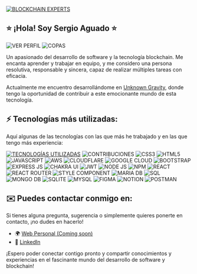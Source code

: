 [![BLOCKCHAIN EXPERTS](https://i.postimg.cc/QNT9NkQm/Sin-t-tulo-1.png)](https://postimg.cc/MXzKdBrf)

## ⭐ ¡Hola! Soy Sergio Aguado ⭐
![VER PERFIL](https://komarev.com/ghpvc/?username=duals3r&label=Profile%20views&color=0e75b6&style=flat)
![COPAS](https://github-profile-trophy.vercel.app/?username=duals3r&theme=nord&no-frame=true&no-bg=true&margin-w=4&column=4)

Un apasionado del desarrollo de software y la tecnología blockchain. Me encanta aprender y trabajar en equipo, y me considero una persona resolutiva, responsable y sincera, capaz de realizar múltiples tareas con eficacia.

Actualmente me encuentro desarrollándome en [Unknown Gravity](https://www.unknowngravity.com/), donde tengo la oportunidad de contribuir a este emocionante mundo de esta tecnología.

## ⚡ Tecnologías más utilizadas:
Aquí algunas de las tecnologías con las que más he trabajado y en las que tengo más experiencia:

[![TECNOLOGÍAS UTILIZADAS](https://i.postimg.cc/qqnM4TFr/rey3z4n04v8tkyv3q7of72d98ws8-copia.webp)](https://postimg.cc/Zvbhx1Zs)
![CONTRIBUCIONES](https://github-readme-streak-stats.herokuapp.com?user=DualS3r&theme=dark&max-width=100%)
![CSS3](https://img.shields.io/badge/css3-%231572B6.svg?style=for-the-badge&logo=css3&logoColor=white)
![HTML5](https://img.shields.io/badge/html5-%23E34F26.svg?style=for-the-badge&logo=html5&logoColor=white)
![JAVASCRIPT](https://img.shields.io/badge/javascript-%23323330.svg?style=for-the-badge&logo=javascript&logoColor=%23F7DF1E)
![AWS](https://img.shields.io/badge/AWS-%23FF9900.svg?style=for-the-badge&logo=amazon-aws&logoColor=white)
![CLOUDFLARE](https://img.shields.io/badge/Cloudflare-F38020?style=for-the-badge&logo=Cloudflare&logoColor=white)
![GOOGLE CLOUD](https://img.shields.io/badge/Google%20Cloud-%234285F4.svg?style=for-the-badge&logo=google-cloud&logoColor=white)
![BOOTSTRAP](https://img.shields.io/badge/bootstrap-%23563D7C.svg?style=for-the-badge&logo=bootstrap&logoColor=white)
![EXPRESS JS](https://img.shields.io/badge/express.js-%23404d59.svg?style=for-the-badge&logo=express&logoColor=%2361DAFB)
![CHAKRA UI](https://img.shields.io/badge/chakra-%234ED1C5.svg?style=for-the-badge&logo=chakraui&logoColor=white)
![JWT](https://img.shields.io/badge/JWT-black?style=for-the-badge&logo=JSON%20web%20tokens)
![NODE JS](https://img.shields.io/badge/node.js-6DA55F?style=for-the-badge&logo=node.js&logoColor=white)
![NPM](https://img.shields.io/badge/NPM-%23000000.svg?style=for-the-badge&logo=npm&logoColor=white)
![REACT](https://img.shields.io/badge/react-%2320232a.svg?style=for-the-badge&logo=react&logoColor=%2361DAFB)
![REACT ROUTER](https://img.shields.io/badge/React_Router-CA4245?style=for-the-badge&logo=react-router&logoColor=white)
![STYLE COMPONENT](https://img.shields.io/badge/styled--components-DB7093?style=for-the-badge&logo=styled-components&logoColor=white)
![MARIA DB](https://img.shields.io/badge/MariaDB-003545?style=for-the-badge&logo=mariadb&logoColor=white)
![SQL](https://img.shields.io/badge/Microsoft%20SQL%20Sever-CC2927?style=for-the-badge&logo=microsoft%20sql%20server&logoColor=white)
![MONGO DB](https://img.shields.io/badge/MongoDB-%234ea94b.svg?style=for-the-badge&logo=mongodb&logoColor=white)
![SQLITE](https://img.shields.io/badge/sqlite-%2307405e.svg?style=for-the-badge&logo=sqlite&logoColor=white)
![MYSQL](https://img.shields.io/badge/mysql-%2300f.svg?style=for-the-badge&logo=mysql&logoColor=white)
![FIGMA](https://img.shields.io/badge/figma-%23F24E1E.svg?style=for-the-badge&logo=figma&logoColor=white)
![NOTION](https://img.shields.io/badge/Notion-%23000000.svg?style=for-the-badge&logo=notion&logoColor=white)
![POSTMAN](https://img.shields.io/badge/Postman-FF6C37?style=for-the-badge&logo=postman&logoColor=white)



## ✉️ Puedes contactar conmigo en:

Si tienes alguna pregunta, sugerencia o simplemente quieres ponerte en contacto, ¡no dudes en hacerlo! 

- 🌍 [Web Personal (Coming soon)](https://www.duals3r.com)
- 🏢 [LinkedIn](https://www.linkedin.com/in/sergio-aguado/)

¡Espero poder conectar contigo pronto y compartir conocimientos y experiencias en el fascinante mundo del desarrollo de software y blockchain!

